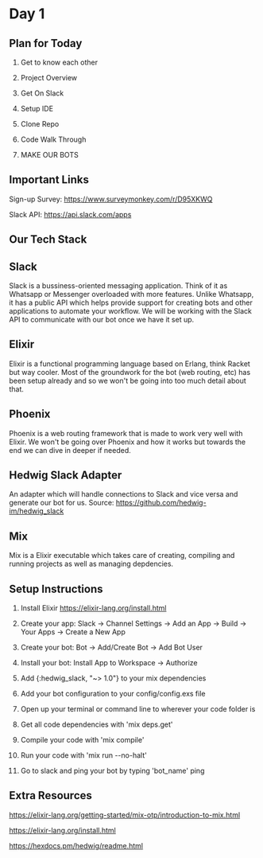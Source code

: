 Day 1 
=====

## Plan for Today

1. Get to know each other

2. Project Overview

3. Get On Slack

4. Setup IDE

5. Clone Repo

6. Code Walk Through

7. MAKE OUR BOTS

## Important Links

Sign-up Survey: https://www.surveymonkey.com/r/D95XKWQ

Slack API: https://api.slack.com/apps

## Our Tech Stack

Slack
-----

Slack is a bussiness-oriented messaging application. Think of it as Whatsapp or Messenger overloaded with more features.
Unlike Whatsapp, it has a public API which helps provide support for creating bots and other applications to automate your workflow.
We will be working with the Slack API to communicate with our bot once we have it set up.

Elixir
------

Elixir is a functional programming language based on Erlang, think Racket but way cooler.
Most of the groundwork for the bot (web routing, etc) has been setup already and so we won't be going into too much detail about that.

Phoenix 
-------

Phoenix is a web routing framework that is made to work very well with Elixir. 
We won't be going over Phoenix and how it works but towards the end we can dive in deeper if needed.

Hedwig Slack Adapter
--------------------

An adapter which will handle connections to Slack and vice versa and generate our bot for us. 
Source: https://github.com/hedwig-im/hedwig_slack

Mix
---

Mix is a Elixir executable which takes care of creating, compiling and running projects as well as managing depdencies. 

## Setup Instructions

1. Install Elixir https://elixir-lang.org/install.html

2. Create your app: Slack -> Channel Settings -> Add an App -> Build -> Your Apps -> Create a New App

3. Create your bot: Bot -> Add/Create Bot -> Add Bot User

4. Install your bot: Install App to Workspace -> Authorize

5. Add {:hedwig_slack, "~> 1.0"} to your mix dependencies 

6. Add your bot configuration to your config/config.exs file 

7. Open up your terminal or command line to wherever your code folder is

8. Get all code dependencies with 'mix deps.get'

9. Compile your code with 'mix compile'

10. Run your code with 'mix run --no-halt'

11. Go to slack and ping your bot by typing 'bot_name' ping


## Extra Resources

https://elixir-lang.org/getting-started/mix-otp/introduction-to-mix.html

https://elixir-lang.org/install.html

https://hexdocs.pm/hedwig/readme.html



